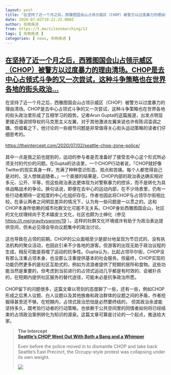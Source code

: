 ```yaml
---
layout: post
title: "在坚持了近一个月之后，西雅图国会山占领示威区（CHOP）被警方以过度暴力的理由清场。CHOP是去中心占领式斗争的又一次尝试，这种斗争策略也在世界各地的街头政治..."
date: 2020-07-02T19:21:22.000Z
author: 衔枚疾进
from: https://t.me/silentmarching/13
tags: [ 衔枚疾进 ]
categories: [ news, 衔枚疾进 ]
---
```

<!--1593717682000-->
[在坚持了近一个月之后，西雅图国会山占领示威区（CHOP）被警方以过度暴力的理由清场。CHOP是去中心占领式斗争的又一次尝试，这种斗争策略也在世界各地的街头政治...](https://t.me/silentmarching/13)
------

<div>
<p>在坚持了近一个月之后，西雅图国会山占领示威区（CHOP）被警方以过度暴力的理由清场。CHOP是去中心占领式斗争的又一次尝试，这种斗争策略也在世界各地的街头政治里形成了互相学习的趋势。记者Arun Gupta的这篇报道，出发点明显更接近强调领导权的马克思主义左翼，对于其他激进左翼来说也许有陈词滥调之嫌。但细看之下，他讨论的一些细节问题是非常值得关心街头运动策略的读者们仔细思考的。<br><br><a href="https://theintercept.com/2020/07/02/seattle-chop-zone-police/" target="_blank" rel="noopener">https://theintercept.com/2020/07/02/seattle-chop-zone-police/</a><br><br>其中一点是我之前也提到的，运动的参与者是否准备好了接受去中心这个形式所必须支付的代价的问题。在Gupta的访谈里，一个CHOP行动者说，「CHOP就好像Twitter的现实真身一样，充满了种种意识形态、观点和苦痛。每个人都觉得自己是对的，没人想做追随者。」一个直接的结果是，CHOP内部的政治表达确实相对多元、公开、平等，但这些政治表达更体现为对警察暴力的控诉，而不是转化为具体战略战术的争论。换句话说，即便在去中心的运动内部，在不少场景里，仍有一些行动者期待一定程度的中心化组织存在。作者也因此将CHOP与占领华尔街相比较，在承认两者之间明显差异的情况下，认为有一些问题是一以贯之的。这和CHOP本身所依赖的城市社群文化可能不无关系。CHOP身处西雅图国会山，社区的文化纹理倾向于艺术嬉皮士文化，社区也颇为士绅化（参见 <a href="https://t.me/gravitysworm/19" target="_blank" rel="noopener">https://t.me/gravitysworm/19</a> ）。这样的社群文化环境或许有助于为政治表达提供空间，但未必见得会导向议题集中的政治讨论。<br><br>这也导致在占领的前期，CHOP的公众面相至少是部分地呈现为节日式的、没有执法机构的聚众活动，也因此引来不少各地的游客。但游客的出现无助于政治议程的生成，相反可能是吞噬了运动的抗争性。Gupta认为，比起占领华尔街，CHOP没有那么注重占领本身，也没那么注重提供基本的社会服务。但最终，CHOP实现的功能仍然更多的是社区互助式的，例如为流浪者提供了短期的居所和食物。这些功能当然是重要的，但考虑到当前进行的占领式运动几乎都是有时效的、会被扑杀的，在短期内提供社区服务的替代途径，可能未必是抗争政治所愿。<br><br>CHOP留下的问题很多，这篇文章以苛刻的态度聊了一些，还有一些，例如CHOP形成之后黑人议题、白人议题以及其他族裔和政治群体的议题之间的矛盾，作者挖掘得甚至还不够。在短期内，占领式政治恐怕是必然要终结的， 但其政治余波能坚持多久，既考验行动者的行动策略，也依赖于公共空间里的同情者如何将已经结束的占领政治案例转化为知识的源泉。这篇文章可算是讨论的一个起点，推送给大家。</p><blockquote><b>The Intercept</b><br><b><a href="https://theintercept.com/2020/07/02/seattle-chop-zone-police/">Seattle’s CHOP Went Out With Both a Bang and a Whimper</a></b><br><p>Even before the police moved in to dismantle CHOP and take back Seattle’s East Precinct, the Occupy-style protest was collapsing under its own weight.</p><img src="https://cdn4.telesco.pe/file/jNZ4AUlvqTVMaCMj2l-bkQl7li4nlJGm25E6gmtVe7rjfiNmPLAWPVY1120NP9n5udKTVTEiMxZyizbJFn23I48WOUa_bJg2rMbMXgwzq22PDUyG33f1okFVauAsHlvDwMk1ZWbJMO7pwT6j_HN60Xd3cYm4Xr8GBatgtpNQA8EFftcAzyJUmlLPwy0UQfYtkK0reclI_gNA5MQ8bQD2b0iTQcNGGztm25wdE1PGJ0Tk_wme3urkps7iksh1mJXJgB0DykfSdxGfyZKO7n6ni3w77T9ni3efKLXK9qRRHMCCMSqR_j14CuWUZI4Z7WZv_4DtKLjaKlMFGkoEAqFDTQ.jpg" referrerpolicy="no-referrer"></blockquote>
</div>
